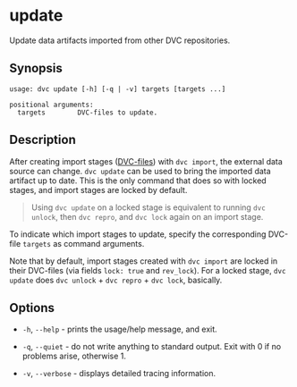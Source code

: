 # update

Update <abbr>data artifacts</abbr> imported from other DVC repositories.

## Synopsis

```usage
usage: dvc update [-h] [-q | -v] targets [targets ...]

positional arguments:
  targets        DVC-files to update.
```

## Description

After creating import stages ([DVC-files](/doc/user-guide/dvc-file-format)) with
`dvc import`, the external data source can change. `dvc update` can be used to
bring the imported <abbr>data artifact</abbr> up to date. This is the only
command that does so with locked stages, and import stages are locked by
default.

> Using `dvc update` on a locked stage is equivalent to running `dvc unlock`,
> then `dvc repro`, and `dvc lock` again on an import stage.

To indicate which import stages to update, specify the corresponding DVC-file
`targets` as command arguments.

Note that by default, import stages created with `dvc import` are locked in
their DVC-files (via fields `lock: true` and `rev_lock`). For a locked stage,
`dvc update` does `dvc unlock` + `dvc repro` + `dvc lock`, basically.

## Options

- `-h`, `--help` - prints the usage/help message, and exit.

- `-q`, `--quiet` - do not write anything to standard output. Exit with 0 if no
  problems arise, otherwise 1.

- `-v`, `--verbose` - displays detailed tracing information.
